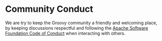 <!--
SPDX-License-Identifier: Apache-2.0

Licensed under the Apache License, Version 2.0 (the "License");
you may not use this file except in compliance with the License.
You may obtain a copy of the License at

    https://www.apache.org/licenses/LICENSE-2.0

Unless required by applicable law or agreed to in writing, software
distributed under the License is distributed on an "AS IS" BASIS,
WITHOUT WARRANTIES OR CONDITIONS OF ANY KIND, either express or implied.
See the License for the specific language governing permissions and
limitations under the License.
-->

# Community Conduct

We are try to keep the Groovy community a friendly and welcoming place,
by keeping discussions respectful and following the
[Apache Software Foundation Code of Conduct](https://www.apache.org/foundation/policies/conduct.html) when interacting with others.
